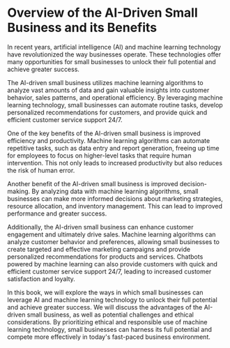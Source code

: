 Overview of the AI-Driven Small Business and its Benefits
=======================================================================

In recent years, artificial intelligence (AI) and machine learning technology have revolutionized the way businesses operate. These technologies offer many opportunities for small businesses to unlock their full potential and achieve greater success.

The AI-driven small business utilizes machine learning algorithms to analyze vast amounts of data and gain valuable insights into customer behavior, sales patterns, and operational efficiency. By leveraging machine learning technology, small businesses can automate routine tasks, develop personalized recommendations for customers, and provide quick and efficient customer service support 24/7.

One of the key benefits of the AI-driven small business is improved efficiency and productivity. Machine learning algorithms can automate repetitive tasks, such as data entry and report generation, freeing up time for employees to focus on higher-level tasks that require human intervention. This not only leads to increased productivity but also reduces the risk of human error.

Another benefit of the AI-driven small business is improved decision-making. By analyzing data with machine learning algorithms, small businesses can make more informed decisions about marketing strategies, resource allocation, and inventory management. This can lead to improved performance and greater success.

Additionally, the AI-driven small business can enhance customer engagement and ultimately drive sales. Machine learning algorithms can analyze customer behavior and preferences, allowing small businesses to create targeted and effective marketing campaigns and provide personalized recommendations for products and services. Chatbots powered by machine learning can also provide customers with quick and efficient customer service support 24/7, leading to increased customer satisfaction and loyalty.

In this book, we will explore the ways in which small businesses can leverage AI and machine learning technology to unlock their full potential and achieve greater success. We will discuss the advantages of the AI-driven small business, as well as potential challenges and ethical considerations. By prioritizing ethical and responsible use of machine learning technology, small businesses can harness its full potential and compete more effectively in today's fast-paced business environment.
